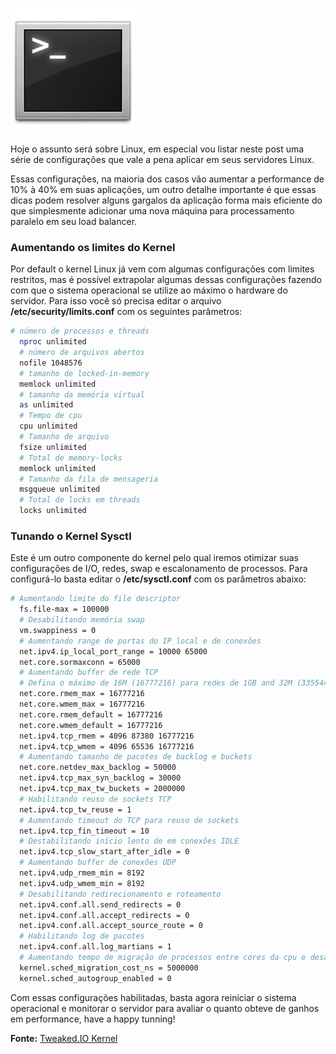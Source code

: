 ![Tunning em servidor Linux](../images/terminal-console-linux.jpg)

Hoje o assunto será sobre Linux, em especial vou listar neste post uma série de configurações que vale a pena aplicar em seus servidores Linux.

Essas configurações, na maioria dos casos vão aumentar a performance de 10% à 40% em suas aplicações, um outro detalhe importante é que essas dicas podem resolver alguns gargalos da aplicação forma mais eficiente do que simplesmente adicionar uma nova máquina para processamento paralelo em seu load balancer.

### Aumentando os limites do Kernel

Por default o kernel Linux já vem com algumas configurações com limites restritos, mas é possível extrapolar algumas dessas configurações fazendo com que o sistema operacional se utilize ao máximo o hardware do servidor. Para isso você só precisa editar o arquivo **/etc/security/limits.conf** com os seguintes parâmetros:

 ``` bash
 # número de processos e threads
   nproc unlimited
   # número de arquivos abertos
   nofile 1048576
   # tamanho de locked-in-memory
   memlock unlimited
   # tamanho da memória virtual
   as unlimited
   # Tempo de cpu
   cpu unlimited
   # Tamanho de arquivo
   fsize unlimited
   # Total de memory-locks
   memlock unlimited
   # Tamanho da fila de mensageria
   msgqueue unlimited
   # Total de locks em threads
   locks unlimited
``` 

### Tunando o Kernel Sysctl

Este é um outro componente do kernel pelo qual iremos otimizar suas configurações de I/O, redes, swap e escalonamento de processos. Para configurá-lo basta editar o **/etc/sysctl.conf** com os parâmetros abaixo:

 ``` bash
 # Aumentando limite do file descriptor
   fs.file-max = 100000
   # Desabilitando memória swap
   vm.swappiness = 0
   # Aumentando range de portas do IP local e de conexões
   net.ipv4.ip_local_port_range = 10000 65000
   net.core.sormaxconn = 65000
   # Aumentando buffer de rede TCP
   # Defina o máximo de 16M (16777216) para redes de 1GB and 32M (33554432) ou 54M (56623104) para redes de 10GB
   net.core.rmem_max = 16777216
   net.core.wmem_max = 16777216
   net.core.rmem_default = 16777216
   net.core.wmem_default = 16777216
   net.ipv4.tcp_rmem = 4096 87380 16777216
   net.ipv4.tcp_wmem = 4096 65536 16777216
   # Aumentando tamanho de pacotes de backlog e buckets
   net.core.netdev_max_backlog = 50000
   net.ipv4.tcp_max_syn_backlog = 30000
   net.ipv4.tcp_max_tw_buckets = 2000000
   # Habilitando reuso de sockets TCP
   net.ipv4.tcp_tw_reuse = 1
   # Aumentando timeout do TCP para reuso de sockets
   net.ipv4.tcp_fin_timeout = 10
   # Destabilitando início lento de em conexões IDLE
   net.ipv4.tcp_slow_start_after_idle = 0
   # Aumentando buffer de conexões UDP
   net.ipv4.udp_rmem_min = 8192
   net.ipv4.udp_wmem_min = 8192
   # Desabilitando redirecionamento e roteamento
   net.ipv4.conf.all.send_redirects = 0
   net.ipv4.conf.all.accept_redirects = 0
   net.ipv4.conf.all.accept_source_route = 0
   # Habilitando log de pacotes
   net.ipv4.conf.all.log_martians = 1
   # Aumentando tempo de migração de processos entre cores da cpu e desabilitando auto-agrupamento de processos
   kernel.sched_migration_cost_ns = 5000000
   kernel.sched_autogroup_enabled = 0
``` 

Com essas configurações habilitadas, basta agora reiniciar o sistema operacional e monitorar o servidor para avaliar o quanto obteve de ganhos em performance, have a happy tunning!

**Fonte:** [Tweaked.IO Kernel](http://tweaked.io/guide/kernel/)
